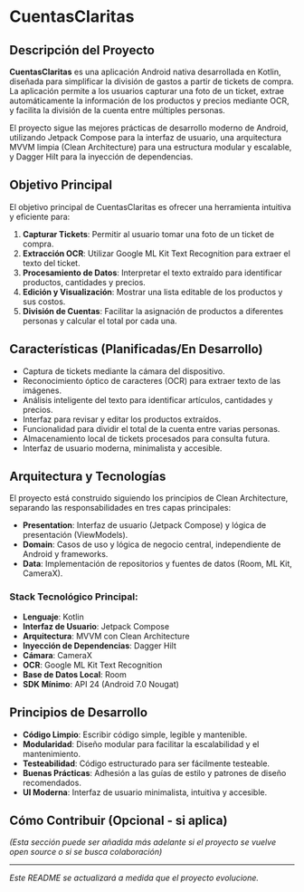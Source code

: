 # CuentasClaritas

## Descripción del Proyecto

**CuentasClaritas** es una aplicación Android nativa desarrollada en Kotlin, diseñada para simplificar la división de gastos a partir de tickets de compra. La aplicación permite a los usuarios capturar una foto de un ticket, extrae automáticamente la información de los productos y precios mediante OCR, y facilita la división de la cuenta entre múltiples personas.

El proyecto sigue las mejores prácticas de desarrollo moderno de Android, utilizando Jetpack Compose para la interfaz de usuario, una arquitectura MVVM limpia (Clean Architecture) para una estructura modular y escalable, y Dagger Hilt para la inyección de dependencias.

## Objetivo Principal

El objetivo principal de CuentasClaritas es ofrecer una herramienta intuitiva y eficiente para:

1.  **Capturar Tickets**: Permitir al usuario tomar una foto de un ticket de compra.
2.  **Extracción OCR**: Utilizar Google ML Kit Text Recognition para extraer el texto del ticket.
3.  **Procesamiento de Datos**: Interpretar el texto extraído para identificar productos, cantidades y precios.
4.  **Edición y Visualización**: Mostrar una lista editable de los productos y sus costos.
5.  **División de Cuentas**: Facilitar la asignación de productos a diferentes personas y calcular el total por cada una.

## Características (Planificadas/En Desarrollo)

*   Captura de tickets mediante la cámara del dispositivo.
*   Reconocimiento óptico de caracteres (OCR) para extraer texto de las imágenes.
*   Análisis inteligente del texto para identificar artículos, cantidades y precios.
*   Interfaz para revisar y editar los productos extraídos.
*   Funcionalidad para dividir el total de la cuenta entre varias personas.
*   Almacenamiento local de tickets procesados para consulta futura.
*   Interfaz de usuario moderna, minimalista y accesible.

## Arquitectura y Tecnologías

El proyecto está construido siguiendo los principios de Clean Architecture, separando las responsabilidades en tres capas principales:

*   **Presentation**: Interfaz de usuario (Jetpack Compose) y lógica de presentación (ViewModels).
*   **Domain**: Casos de uso y lógica de negocio central, independiente de Android y frameworks.
*   **Data**: Implementación de repositorios y fuentes de datos (Room, ML Kit, CameraX).

### Stack Tecnológico Principal:

*   **Lenguaje**: Kotlin
*   **Interfaz de Usuario**: Jetpack Compose
*   **Arquitectura**: MVVM con Clean Architecture
*   **Inyección de Dependencias**: Dagger Hilt
*   **Cámara**: CameraX
*   **OCR**: Google ML Kit Text Recognition
*   **Base de Datos Local**: Room
*   **SDK Mínimo**: API 24 (Android 7.0 Nougat)

## Principios de Desarrollo

*   **Código Limpio**: Escribir código simple, legible y mantenible.
*   **Modularidad**: Diseño modular para facilitar la escalabilidad y el mantenimiento.
*   **Testeabilidad**: Código estructurado para ser fácilmente testeable.
*   **Buenas Prácticas**: Adhesión a las guías de estilo y patrones de diseño recomendados.
*   **UI Moderna**: Interfaz de usuario minimalista, intuitiva y accesible.

## Cómo Contribuir (Opcional - si aplica)

*(Esta sección puede ser añadida más adelante si el proyecto se vuelve open source o si se busca colaboración)*

---

*Este README se actualizará a medida que el proyecto evolucione.*
